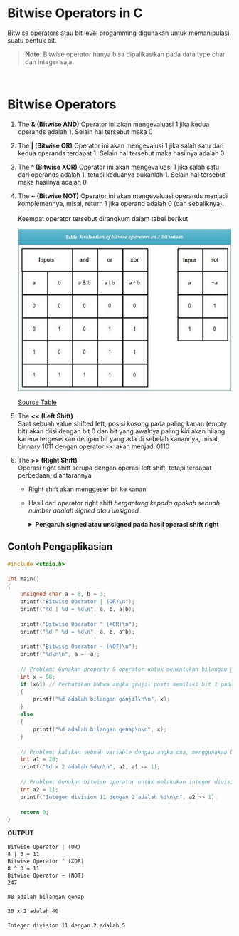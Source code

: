 #  Bitwise Operators in C

Bitwise operators atau bit level progamming digunakan untuk memanipulasi suatu bentuk bit.

> <b>Note</b>: Bitwise operator hanya bisa dipalikasikan pada data type char dan integer saja.

<br>

# Bitwise Operators
1. The **& (Bitwise AND)**
   Operator ini akan mengevaluasi 1 jika kedua operands adalah 1. Selain hal tersebut maka 0
2. The **| (Bitwise OR)**
   Operator ini akan mengevalusi 1 jika salah satu dari kedua operands terdapat 1. Selain hal tersebut maka hasilnya adalah 0
3. The **^ (Bitwise XOR)**
   Operator ini akan mengevaluasi 1 jika salah satu dari operands adalah 1, tetapi keduanya bukanlah 1. Selain hal tersebut maka hasilnya adalah 0
4. The <b>~ (Bitwise NOT)</b>
   Operator ini akan mengevaluasi operands menjadi komplemennya, misal, return 1 jika operand adalah 0 (dan sebaliknya).
   <br><br>
   Keempat operator tersebut dirangkum dalam tabel berikut

   ![Table logical Operator](img/Table-Evaluation-of-bitwise-operators-on-1-bit-values.jpg)

   [Source Table](https://ecomputernotes.com/what-is-c/operator/c-bitwise-operators)

5. The **<< (Left Shift)**
    <br>
   Saat sebuah value shifted left, posisi kosong pada paling kanan (empty bit) akan diisi dengan bit 0 dan bit yang awalnya paling kiri akan hilang karena tergeserkan dengan bit yang ada di sebelah kanannya, misal, binnary 1011 dengan operator << akan menjadi 0110
6. The **>> (Right Shift)**
    <br>
   Operasi right shift serupa dengan operasi left shift, tetapi terdapat perbedaan, diantarannya
   - Right shift akan menggeser bit ke kanan
   - Hasil dari operator right shift *bergantung kepada apakah sebuah number adalah signed atau unsigned*

        <details><summary><b>Pengaruh signed atau unsigned pada hasil operasi shift right</b></summary>

        Pada unsigned number, operasi shift right akan mengisi bit paling kiri (empty bit) dengan bit 0. Shift ini dipanggi **The Logical Right Shift.**

        Pada signed number, operasi shift berjalan seperti biasanya, tetapi bit yang menjadi signed akan ter-copy dan akan mengisi empty bit. Operasi ini dipanggil **Arithmetic Right Shift**. Contoh,
        ```
        a adalah 1011
        b adalah 0111

        maka

        a >> 2 akan menjadi 1110
        b >> 2 akan menjadi 0001
        ```

        ![Shift Operation](img/Effect-of-bitwise-not-left-shift-and-right-shift-operators-on-4-bit-int.jpg)

        [Source Table](https://ecomputernotes.com/what-is-c/operator/c-bitwise-operators)
        </details>

## Contoh Pengaplikasian
```C
#include <stdio.h>

int main()
{
	unsigned char a = 8, b = 3;
	printf("Bitwise Operator | (OR)\n");
	printf("%d | %d = %d\n", a, b, a|b);

	printf("Bitwise Operator ^ (XOR)\n");
	printf("%d ^ %d = %d\n", a, b, a^b);

	printf("Bitwise Operator ~ (NOT)\n");
	printf("%d\n\n", a = ~a);

	// Problem: Gunakan property & operator untuk menentukan bilangan ganjil
	int x = 98;
	if (x&1) // Perhatikan bahwa angka ganjil pasti memiliki bit 1 pada ujung paling kanannya
	{
		printf("%d adalah bilangan ganjil\n\n", x);
	}
	else
	{
		printf("%d adalah bilangan genap\n\n", x);
	}

    // Problem: kalikan sebuah variable dengan angka dua, menggunakan bitwise operator
    int a1 = 20;
    printf("%d x 2 adalah %d\n\n", a1, a1 << 1);

	// Problem: Gunakan bitwise operator untuk melakukan integer division by 2
	int a2 = 11;
    printf("Integer division 11 dengan 2 adalah %d\n\n", a2 >> 1);

    return 0;
}
```

**OUTPUT**
```
Bitwise Operator | (OR)
8 | 3 = 11
Bitwise Operator ^ (XOR)
8 ^ 3 = 11
Bitwise Operator ~ (NOT)
247

98 adalah bilangan genap

20 x 2 adalah 40

Integer division 11 dengan 2 adalah 5
```

